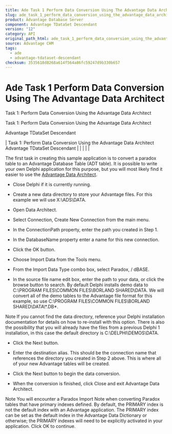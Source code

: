 ```yaml
---
title: Ade Task 1 Perform Data Conversion Using The Advantage Data Architect
slug: ade_task_1_perform_data_conversion_using_the_advantage_data_architect
product: Advantage Database Server
component: Advantage TDataSet Descendant
version: "12"
category: API
original_path_html: ade_task_1_perform_data_conversion_using_the_advantage_data_architect.htm
source: Advantage CHM
tags:
  - ade
  - advantage-tdataset-descendant
checksum: 3535618d8268a614f564a86fc59247d9b330b657
---
```


# Ade Task 1 Perform Data Conversion Using The Advantage Data Architect

Task 1: Perform Data Conversion Using the Advantage Data Architect

Task 1: Perform Data Conversion Using the Advantage Data Architect

Advantage TDataSet Descendant

| Task 1: Perform Data Conversion Using the Advantage Data Architect  Advantage TDataSet Descendant |  |  |  |  |

The first task in creating this sample application is to convert a paradox table to an Advantage Database Table (ADT table). It is possible to write your own Delphi application for this purpose, but you will most likely find it easier to use the [Advantage Data Architect](ade_advantage_data_architect.md).

- Close Delphi if it is currently running.

- Create a new data directory to store your Advantage files. For this example we will use X:\ADS\DATA.

- Open Data Architect.

- Select Connection, Create New Connection from the main menu.

- In the ConnectionPath property, enter the path you created in Step 1.

- In the DatabaseName property enter a name for this new connection.

- Click the OK button.

- Choose Import Data from the Tools menu.

- From the Import Data Type combo box, select Paradox, / dBASE.

- In the source file name edit box, enter the path to your data, or click the browse button to search. By default Delphi installs demo data to C:\PROGRAM FILES\COMMON FILES\BORLAND SHARED\DATA. We will convert all of the demo tables to the Advantage file format for this example, so use C:\PROGRAM FILES\COMMON FILES\BORLAND SHARED\DATA\\*.DB\*.

Note If you cannot find the data directory, reference your Delphi installation documentation for details on how to re-install with this option. There is also the possibility that you will already have the files from a previous Delphi 1 installation, in this case the default directory is C:\DELPHI\DEMOS\DATA.

- Click the Next button.

- Enter the destination alias. This should be the connection name that references the directory you created in Step 2 above. This is where all of your new Advantage tables will be created.

- Click the Next button to begin the data conversion.

- When the conversion is finished, click Close and exit Advantage Data Architect.

Note You will encounter a Paradox Import Note when converting Paradox tables that have primary indexes defined. By default, the PRIMARY index is not the default index with an Advantage application. The PRIMARY index can be set as the default index in the Advantage Data Dictionary or otherwise; the PRIMARY indexes will need to be explicitly activated in your application. Click OK to continue.

